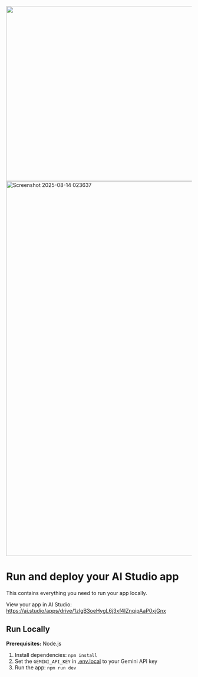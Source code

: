 <div align="center">
<img width="1200" height="475" alt="GHBanner" src="https://github.com/user-attachments/assets/0aa67016-6eaf-458a-adb2-6e31a0763ed6" />
</div>

<img width="1914" height="1017" alt="Screenshot 2025-08-14 023637" src="https://github.com/user-attachments/assets/8251bf04-a844-4e2b-8bdb-bbc973d26123" />

# Run and deploy your AI Studio app

This contains everything you need to run your app locally.

View your app in AI Studio: https://ai.studio/apps/drive/1zlgB3oeHygL6j3xf4IZnqipAaP0xjGnx

## Run Locally

**Prerequisites:**  Node.js


1. Install dependencies:
   `npm install`
2. Set the `GEMINI_API_KEY` in [.env.local](.env.local) to your Gemini API key
3. Run the app:
   `npm run dev`
